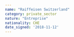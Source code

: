 ```yaml
---
name: "Raiffeisen Switzerland"
category: private_sector
nature: "Entreprise"
nationality: CHE
date_signed: '2018-11-12'
---
```

    